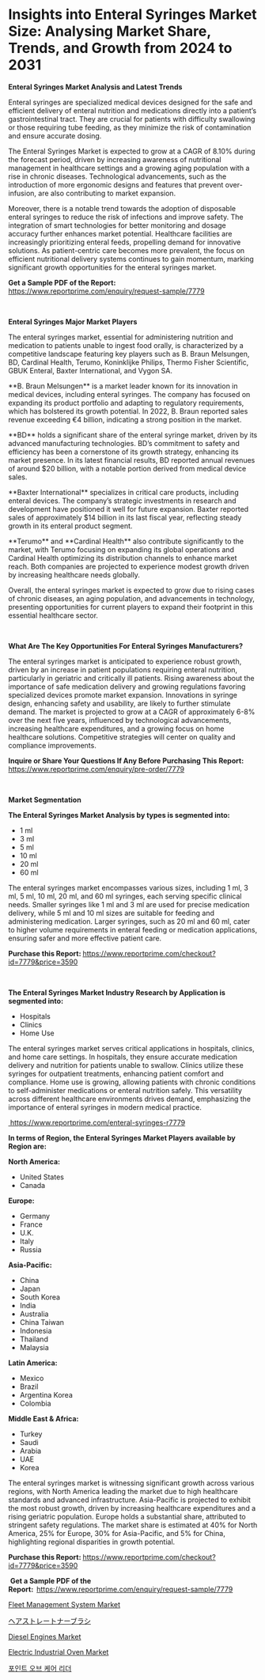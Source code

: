 <p><h1>Insights into Enteral Syringes Market Size: Analysing Market Share, Trends, and Growth from 2024 to 2031</h1></p><p><strong>Enteral Syringes Market Analysis and Latest Trends</strong></p>
<p><p>Enteral syringes are specialized medical devices designed for the safe and efficient delivery of enteral nutrition and medications directly into a patient’s gastrointestinal tract. They are crucial for patients with difficulty swallowing or those requiring tube feeding, as they minimize the risk of contamination and ensure accurate dosing.</p><p>The Enteral Syringes Market is expected to grow at a CAGR of 8.10% during the forecast period, driven by increasing awareness of nutritional management in healthcare settings and a growing aging population with a rise in chronic diseases. Technological advancements, such as the introduction of more ergonomic designs and features that prevent over-infusion, are also contributing to market expansion. </p><p>Moreover, there is a notable trend towards the adoption of disposable enteral syringes to reduce the risk of infections and improve safety. The integration of smart technologies for better monitoring and dosage accuracy further enhances market potential. Healthcare facilities are increasingly prioritizing enteral feeds, propelling demand for innovative solutions. As patient-centric care becomes more prevalent, the focus on efficient nutritional delivery systems continues to gain momentum, marking significant growth opportunities for the enteral syringes market.</p></p>
<p><strong>Get a Sample PDF of the Report:&nbsp;</strong> <a href="https://www.reportprime.com/enquiry/request-sample/7779">https://www.reportprime.com/enquiry/request-sample/7779</a></p>
<p>&nbsp;</p>
<p><strong>Enteral Syringes Major Market Players</strong></p>
<p><p>The enteral syringes market, essential for administering nutrition and medication to patients unable to ingest food orally, is characterized by a competitive landscape featuring key players such as B. Braun Melsungen, BD, Cardinal Health, Terumo, Koninklijke Philips, Thermo Fisher Scientific, GBUK Enteral, Baxter International, and Vygon SA.</p><p>**B. Braun Melsungen** is a market leader known for its innovation in medical devices, including enteral syringes. The company has focused on expanding its product portfolio and adapting to regulatory requirements, which has bolstered its growth potential. In 2022, B. Braun reported sales revenue exceeding €4 billion, indicating a strong position in the market.</p><p>**BD** holds a significant share of the enteral syringe market, driven by its advanced manufacturing technologies. BD’s commitment to safety and efficiency has been a cornerstone of its growth strategy, enhancing its market presence. In its latest financial results, BD reported annual revenues of around $20 billion, with a notable portion derived from medical device sales.</p><p>**Baxter International** specializes in critical care products, including enteral devices. The company’s strategic investments in research and development have positioned it well for future expansion. Baxter reported sales of approximately $14 billion in its last fiscal year, reflecting steady growth in its enteral product segment.</p><p>**Terumo** and **Cardinal Health** also contribute significantly to the market, with Terumo focusing on expanding its global operations and Cardinal Health optimizing its distribution channels to enhance market reach. Both companies are projected to experience modest growth driven by increasing healthcare needs globally.</p><p>Overall, the enteral syringes market is expected to grow due to rising cases of chronic diseases, an aging population, and advancements in technology, presenting opportunities for current players to expand their footprint in this essential healthcare sector.</p></p>
<p>&nbsp;</p>
<p><strong>What Are The Key Opportunities For Enteral Syringes Manufacturers?</strong></p>
<p><p>The enteral syringes market is anticipated to experience robust growth, driven by an increase in patient populations requiring enteral nutrition, particularly in geriatric and critically ill patients. Rising awareness about the importance of safe medication delivery and growing regulations favoring specialized devices promote market expansion. Innovations in syringe design, enhancing safety and usability, are likely to further stimulate demand. The market is projected to grow at a CAGR of approximately 6-8% over the next five years, influenced by technological advancements, increasing healthcare expenditures, and a growing focus on home healthcare solutions. Competitive strategies will center on quality and compliance improvements.</p></p>
<p><strong>Inquire or Share Your Questions If Any Before Purchasing This Report:</strong> <a href="https://www.reportprime.com/enquiry/pre-order/7779">https://www.reportprime.com/enquiry/pre-order/7779</a></p>
<p>&nbsp;</p>
<p><strong>Market Segmentation</strong></p>
<p><strong>The Enteral Syringes Market Analysis by types is segmented into:</strong></p>
<p><ul><li>1 ml</li><li>3 ml</li><li>5 ml</li><li>10 ml</li><li>20 ml</li><li>60 ml</li></ul></p>
<p><p>The enteral syringes market encompasses various sizes, including 1 ml, 3 ml, 5 ml, 10 ml, 20 ml, and 60 ml syringes, each serving specific clinical needs. Smaller syringes like 1 ml and 3 ml are used for precise medication delivery, while 5 ml and 10 ml sizes are suitable for feeding and administering medication. Larger syringes, such as 20 ml and 60 ml, cater to higher volume requirements in enteral feeding or medication applications, ensuring safer and more effective patient care.</p></p>
<p><strong>Purchase this Report:&nbsp;</strong><a href="https://www.reportprime.com/checkout?id=7779&price=3590">https://www.reportprime.com/checkout?id=7779&price=3590</a></p>
<p>&nbsp;</p>
<p><strong>The Enteral Syringes Market Industry Research by Application is segmented into:</strong></p>
<p><ul><li>Hospitals</li><li>Clinics</li><li>Home Use</li></ul></p>
<p><p>The enteral syringes market serves critical applications in hospitals, clinics, and home care settings. In hospitals, they ensure accurate medication delivery and nutrition for patients unable to swallow. Clinics utilize these syringes for outpatient treatments, enhancing patient comfort and compliance. Home use is growing, allowing patients with chronic conditions to self-administer medications or enteral nutrition safely. This versatility across different healthcare environments drives demand, emphasizing the importance of enteral syringes in modern medical practice.</p></p>
<p><a href="https://www.reportprime.com/enteral-syringes-r7779">&nbsp;https://www.reportprime.com/enteral-syringes-r7779</a></p>
<p><strong>In terms of Region, the Enteral Syringes Market Players available by Region are:</strong></p>
<p>
    <p> <strong> North America: </strong>
        <ul>
            <li>United States</li>
            <li>Canada</li>
        </ul>
        </p> 
    <p> <strong> Europe: </strong>
        <ul>
            <li>Germany</li>
            <li>France</li>
            <li>U.K.</li>
            <li>Italy</li>
            <li>Russia</li>
        </ul>
        </p> 
    <p> <strong> Asia-Pacific: </strong>
        <ul>
            <li>China</li>
            <li>Japan</li>
            <li>South Korea</li>
            <li>India</li>
            <li>Australia</li>
            <li>China Taiwan</li>
            <li>Indonesia</li>
            <li>Thailand</li>
            <li>Malaysia</li>
        </ul>
        </p> 
    <p> <strong> Latin America: </strong>
        <ul>
            <li>Mexico</li>
            <li>Brazil</li>
            <li>Argentina Korea</li>
            <li>Colombia</li>
        </ul>
        </p> 
    <p> <strong> Middle East & Africa: </strong>
        <ul>
            <li>Turkey</li>
            <li>Saudi</li>
            <li>Arabia</li>
            <li>UAE</li>
            <li>Korea</li>
        </ul>
    </p>
    </p>
<p><p>The enteral syringes market is witnessing significant growth across various regions, with North America leading the market due to high healthcare standards and advanced infrastructure. Asia-Pacific is projected to exhibit the most robust growth, driven by increasing healthcare expenditures and a rising geriatric population. Europe holds a substantial share, attributed to stringent safety regulations. The market share is estimated at 40% for North America, 25% for Europe, 30% for Asia-Pacific, and 5% for China, highlighting regional disparities in growth potential.</p></p>
<p><strong>Purchase this Report: </strong><a href="https://www.reportprime.com/checkout?id=7779&price=3590">https://www.reportprime.com/checkout?id=7779&price=3590</a></p>
<p>&nbsp;<strong>Get a Sample PDF of the Report:&nbsp;&nbsp;</strong><a href="https://www.reportprime.com/enquiry/request-sample/7779">https://www.reportprime.com/enquiry/request-sample/7779</a></p>
<p><strong></strong></p>
<p><p><a href="https://www.linkedin.com/pulse/global-fleet-management-system-market-analysis-key-trends-future-iwjue?trackingId=xqoviOfQRcmdW5xxr8v4mQ%3D%3D">Fleet Management System Market</a></p><p><a href="https://medium.com/@mandysw5k1a/hair-straightener-brush-market-%E3%81%AE%E3%82%B0%E3%83%AD%E3%83%BC%E3%83%90%E3%83%AB%E5%B8%82%E5%A0%B4%E6%A6%82%E8%A6%81%E3%81%AF-%E4%B8%96%E7%95%8C%E3%81%8A%E3%82%88%E3%81%B3%E4%B8%BB%E8%A6%81%E5%B8%82%E5%A0%B4%E3%81%AB%E3%81%8A%E3%81%91%E3%82%8B%E6%A5%AD%E7%95%8C%E3%81%AB%E5%BD%B1%E9%9F%BF%E3%82%92%E4%B8%8E%E3%81%88%E3%82%8B%E4%B8%BB%E8%A6%81%E3%81%AA%E3%83%88%E3%83%AC%E3%83%B3%E3%83%89%E3%81%AB%E3%81%A4%E3%81%84%E3%81%A6-%E7%8B%AC%E8%87%AA%E3%81%AE%E8%A6%96%E7%82%B9%E3%82%92%E6%8F%90%E4%BE%9B%E3%81%97%E3%81%BE%E3%81%99-8da986660afb">ヘアストレートナーブラシ</a></p><p><a href="https://www.linkedin.com/pulse/evaluating-global-diesel-engines-market-trends-growth-opportunities-kwq7e?trackingId=lYTOBlakRS2PRNkfHxWnzQ%3D%3D">Diesel Engines Market</a></p><p><a href="https://issuu.com/reportprime-2/docs/electric-industrial-oven-market-siz_b49c11cea6cceb">Electric Industrial Oven Market</a></p><p><a href="https://medium.com/@test11.4/%ED%8F%AC%EC%9D%B8%ED%8A%B8-%EC%98%A4%EB%B8%8C-%EC%BC%80%EC%96%B4-%EB%A6%AC%EB%8D%94-%EC%8B%9C%EC%9E%A5%EC%97%90-%EB%8C%80%ED%95%9C-%ED%86%B5%EC%B0%B0%EB%A0%A5-%EC%8B%9C%EC%9E%A5-%EC%B0%B8%EC%97%AC%EC%9E%90-%EC%8B%9C%EC%9E%A5-%EA%B7%9C%EB%AA%A8-%EC%A7%80%EB%A6%AC%EC%A0%81-%EC%A7%80%EC%97%AD-%EB%B0%8F-%EC%98%88%EC%B8%A1-2024-2031-2aa70256e6f5">포인트 오브 케어 리더</a></p></p>